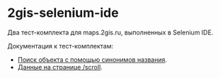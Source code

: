 # 2gis-selenium-ide
Два тест-комплекта для maps.2gis.ru, выполненных в Selenium IDE.

Документация к тест-комплектам:

* [Поиск объекта с помощью синонимов названия](https://github.com/NickVolynkin/2gis-automated-testing/wiki/synonyms).
* [Данные на странице /scroll](https://github.com/NickVolynkin/2gis-automated-testing/wiki/scroll).
